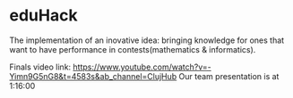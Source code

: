 # eduHack

The implementation of an inovative idea: bringing knowledge for ones that want to have performance in contests(mathematics & informatics).

Finals video link: https://www.youtube.com/watch?v=-Yimn9G5nG8&t=4583s&ab_channel=ClujHub
Our team presentation is at 1:16:00
